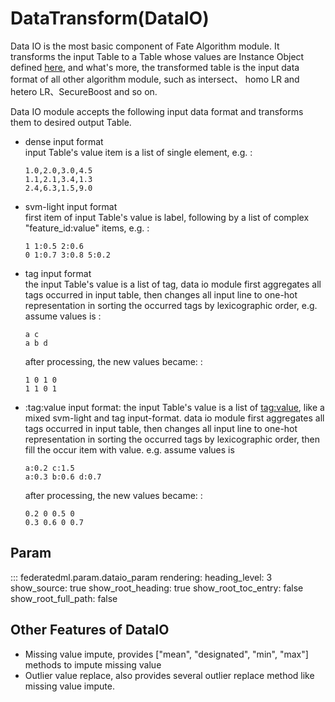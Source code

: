# DataTransform(DataIO)

Data IO is the most basic component of Fate Algorithm module. It
transforms the input Table to a Table whose values are Instance Object
defined [here](../../python/federatedml/feature/instance.py), and
what's more, the transformed table is the input data format of all other
algorithm module, such as intersect、 homo LR and hetero LR、SecureBoost
and so on.

Data IO module accepts the following input data format and transforms
them to desired output Table.

  - dense input format  
    input Table's value item is a list of single element, e.g. :
    
        1.0,2.0,3.0,4.5
        1.1,2.1,3.4,1.3
        2.4,6.3,1.5,9.0

  - svm-light input format  
    first item of input Table's value is label, following by a list of
    complex "feature\_id:value" items, e.g. :
    
        1 1:0.5 2:0.6
        0 1:0.7 3:0.8 5:0.2

  - tag input format  
    the input Table's value is a list of tag, data io module first
    aggregates all tags occurred in input table, then changes all input
    line to one-hot representation in sorting the occurred tags by
    lexicographic order, e.g. assume values is :
    
        a c
        a b d
    
    after processing, the new values became: :
    
        1 0 1 0
        1 1 0 1

<!-- end list -->

  - :tag:value input format: the input Table's value is a list of
    <tag:value>, like a mixed svm-light and tag input-format. data io
    module first aggregates all tags occurred in input table, then
    changes all input line to one-hot representation in sorting the
    occurred tags by lexicographic order, then fill the occur item with
    value. e.g. assume values is
    
        a:0.2 c:1.5
        a:0.3 b:0.6 d:0.7
    
    after processing, the new values became: :
    
        0.2 0 0.5 0
        0.3 0.6 0 0.7

## Param

::: federatedml.param.dataio_param
    rendering:
      heading_level: 3
      show_source: true
      show_root_heading: true
      show_root_toc_entry: false
      show_root_full_path: false


## Other Features of DataIO

  - Missing value impute, provides \["mean", "designated", "min",
    "max"\] methods to impute missing value
  - Outlier value replace, also provides several outlier replace method
    like missing value impute.

